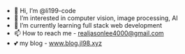 - 👋 Hi, I’m @li199-code
- 👀 I’m interested in computer vision, image processing, AI
- 🌱 I’m currently learning full stack web development
- 📫 How to reach me - realjasonlee4000@gmail.com
- 💕 my blog - www.blog.jl98.xyz

<!---
li199-code/li199-code is a ✨ special ✨ repository because its `README.md` (this file) appears on your GitHub profile.
You can click the Preview link to take a look at your changes.
--->
